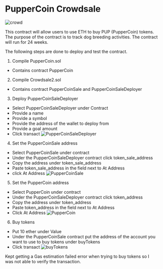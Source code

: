 # PupperCoin Crowdsale

![crowd](https://image.shutterstock.com/image-photo/group-people-holding-cigarette-lighters-600w-687342115.jpg)

This contract will allow users to use ETH to buy PUP (PupperCoin) tokens. The purpose of the contract is to track dog breeding activities.  The contract will run for 24 weeks.

The following steps are done to deploy and test the contract.
1) Compile PupperCoin.sol
- Contains contract PupperCoin

2) Compile Crowdsale2.sol
- Contains contract PupperCoinSale and PupperCoinSaleDeployer

3) Deploy PupperCoinSaleDeployer
- Select PupperCoinSaleDeployer under Contract
- Provide a name
- Provide a symbol
- Provide the address of the wallet to deploy from
- Provide a goal amount
- Click transact
![PupperCoinSaleDeployer](images/1_PupperCoinSaleDeployer.png)

4) Set the PupperCoinSale address
- Select PupperCoinSale under contract
- Under the PupperCoinSaleDeployer contract click token_sale_address
- Copy the address under token_sale_address
- Paste token_sale_address in the field next to At Address
- click At Address
![PupperCoinSale](images/2_PupperCoinSale.png)

5) Set the PupperCoin address
- Select PupperCoin under contract
- Under the PupperCoinSaleDeployer contract click token_address
- Copy the address under token_address
- Paste token_address in the field next to At Address
- Click At Address
![PupperCoin](images/3_PupperCoin.png)

6) Buy tokens
- Put 10 ether under Value
- Under the PupperCoinSale contract put the address of the account you want to use to buy tokens under buyTokens
- Click transact
![buyTokens](images/4_buyTokens.png)

Kept getting a Gas estimation failed error when trying to buy tokens so I was not able to verify the transaction.